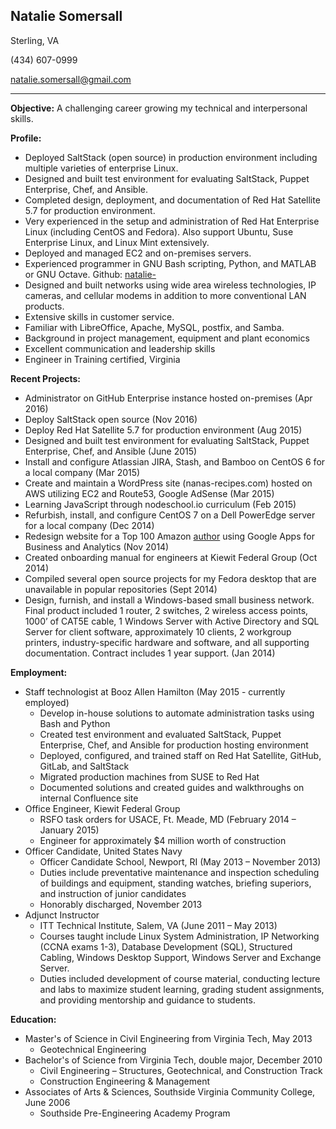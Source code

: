 ## Natalie Somersall

Sterling, VA

(434) 607-0999

[natalie.somersall@gmail.com](mailto:natalie.somersall@gmail.com)

---

**Objective:**  A challenging career growing my technical and interpersonal skills.

**Profile:**  
* Deployed SaltStack (open source) in production environment including multiple varieties of enterprise Linux.
* Designed and built test environment for evaluating SaltStack, Puppet Enterprise, Chef, and Ansible.
* Completed design, deployment, and documentation of Red Hat Satellite 5.7 for production environment.
* Very experienced in the setup and administration of Red Hat Enterprise Linux (including CentOS and Fedora).  Also support Ubuntu, Suse Enterprise Linux, and Linux Mint extensively.
* Deployed and managed EC2 and on-premises servers.
* Experienced programmer in GNU Bash scripting, Python, and MATLAB or GNU Octave.  Github:  [natalie-](https://github.com/natalie-)
* Designed and built networks using wide area wireless technologies, IP cameras, and cellular modems in addition to more conventional LAN products.
* Extensive skills in customer service.
* Familiar with LibreOffice, Apache, MySQL, postfix, and Samba.
* Background in project management, equipment and plant economics
* Excellent communication and leadership skills
* Engineer in Training certified, Virginia

**Recent Projects:**
* Administrator on GitHub Enterprise instance hosted on-premises (Apr 2016)
* Deploy SaltStack open source (Nov 2016)
* Deploy Red Hat Satellite 5.7 for production environment (Aug 2015)
* Designed and built test environment for evaluating SaltStack, Puppet Enterprise, Chef, and Ansible (June 2015)
* Install and configure Atlassian JIRA, Stash, and Bamboo on CentOS 6 for a local company (Mar 2015)
* Create and maintain a WordPress site (nanas-recipes.com) hosted on AWS utilizing EC2 and Route53, Google AdSense (Mar 2015)
* Learning JavaScript through nodeschool.io curriculum (Feb 2015)
* Refurbish, install, and configure CentOS 7 on a Dell PowerEdge server for a local company  (Dec 2014)
* Redesign website for a Top 100 Amazon [author](sandyraven.com) using Google Apps for Business and Analytics (Nov 2014)
* Created onboarding manual for engineers at Kiewit Federal Group  (Oct 2014)
* Compiled several open source projects for my Fedora desktop that are unavailable in popular repositories  (Sept 2014)
* Design, furnish, and install a Windows-based small business network.  Final product included 1 router, 2 switches, 2 wireless access points, 1000’ of CAT5E cable, 1 Windows Server with Active Directory and SQL Server for client software, approximately 10 clients, 2 workgroup printers, industry-specific hardware and software, and all supporting documentation.  Contract includes 1 year support.  (Jan 2014)

**Employment:**
* Staff technologist at Booz Allen Hamilton (May 2015 - currently employed)
  * Develop in-house solutions to automate administration tasks using Bash and Python
  * Created test environment and evaluated SaltStack, Puppet Enterprise, Chef, and Ansible for production hosting environment
  * Deployed, configured, and trained staff on Red Hat Satellite, GitHub, GitLab, and SaltStack
  * Migrated production machines from SUSE to Red Hat
  * Documented solutions and created guides and walkthroughs on internal Confluence site
* Office Engineer, Kiewit Federal Group
  * RSFO task orders for USACE, Ft. Meade, MD (February 2014 – January 2015)
  * Engineer for approximately $4 million worth of construction
* Officer Candidate, United States Navy
  * Officer Candidate School, Newport, RI (May 2013 – November 2013)
  * Duties include preventative maintenance and inspection scheduling of buildings and equipment, standing watches, briefing superiors, and instruction of junior candidates
  * Honorably discharged, November 2013
* Adjunct Instructor
  * ITT Technical Institute, Salem, VA (June 2011 – May 2013)
  * Courses taught include Linux System Administration, IP Networking (CCNA exams 1-3), Database Development (SQL), Structured Cabling, Windows Desktop Support, Windows Server and Exchange Server.
  * Duties included development of course material, conducting lecture and labs to maximize student learning, grading student assignments, and providing mentorship and guidance to students.

**Education:**
* Master's of Science in Civil Engineering from Virginia Tech, May 2013
  * Geotechnical Engineering
* Bachelor's of Science from Virginia Tech, double major, December 2010
  * Civil Engineering – Structures, Geotechnical, and Construction Track
  * Construction Engineering & Management
* Associates of Arts & Sciences, Southside Virginia Community College, June 2006
  * Southside Pre-Engineering Academy Program
